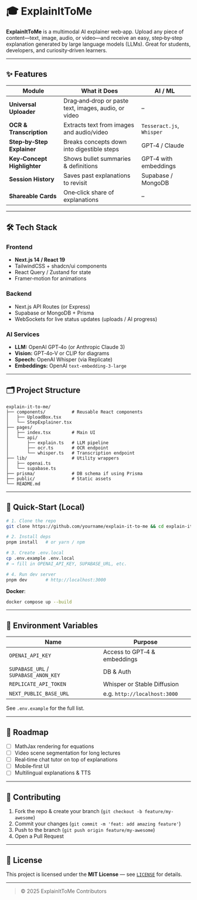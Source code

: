 
# 🎓 ExplainItToMe

**ExplainItToMe** is a multimodal AI explainer web‑app. Upload any piece of content—text, image, audio, or video—and receive an easy, step‑by‑step explanation generated by large language models (LLMs). Great for students, developers, and curiosity‑driven learners.

---

## ✨ Features

| Module | What it Does | AI / ML |
|--------|--------------|---------|
| **Universal Uploader** | Drag‑and‑drop or paste text, images, audio, or video | – |
| **OCR & Transcription** | Extracts text from images and audio/video | `Tesseract.js`, `Whisper` |
| **Step‑by‑Step Explainer** | Breaks concepts down into digestible steps | GPT‑4 / Claude |
| **Key‑Concept Highlighter** | Shows bullet summaries & definitions | GPT‑4 with embeddings |
| **Session History** | Saves past explanations to revisit | Supabase / MongoDB |
| **Shareable Cards** | One‑click share of explanations | – |

---

## 🛠 Tech Stack

### Frontend
- **Next.js 14 / React 19**
- TailwindCSS + shadcn/ui components
- React Query / Zustand for state
- Framer‑motion for animations

### Backend
- Next.js API Routes (or Express)
- Supabase *or* MongoDB + Prisma
- WebSockets for live status updates (uploads / AI progress)

### AI Services
- **LLM:** OpenAI GPT‑4o (or Anthropic Claude 3)
- **Vision:** GPT‑4o‑V or CLIP for diagrams
- **Speech:** OpenAI Whisper (via Replicate)
- **Embeddings:** OpenAI `text-embedding-3-large`

---

## 🗂️ Project Structure

```
explain-it-to-me/
├── components/          # Reusable React components
│   ├── UploadBox.tsx
│   └── StepExplainer.tsx
├── pages/
│   ├── index.tsx        # Main UI
│   └── api/
│       ├── explain.ts   # LLM pipeline
│       ├── ocr.ts       # OCR endpoint
│       └── whisper.ts   # Transcription endpoint
├── lib/                 # Utility wrappers
│   ├── openai.ts
│   └── supabase.ts
├── prisma/              # DB schema if using Prisma
├── public/              # Static assets
└── README.md
```

---

## 🚀 Quick‑Start (Local)

```bash
# 1. Clone the repo
git clone https://github.com/yourname/explain-it-to-me && cd explain-it-to-me

# 2. Install deps
pnpm install   # or yarn / npm

# 3. Create .env.local
cp .env.example .env.local
# → fill in OPENAI_API_KEY, SUPABASE_URL, etc.

# 4. Run dev server
pnpm dev       # http://localhost:3000
```

**Docker**:

```bash
docker compose up --build
```

---

## 🔑 Environment Variables

| Name | Purpose |
|------|---------|
| `OPENAI_API_KEY` | Access to GPT‑4 & embeddings |
| `SUPABASE_URL` / `SUPABASE_ANON_KEY` | DB & Auth |
| `REPLICATE_API_TOKEN` | Whisper or Stable Diffusion |
| `NEXT_PUBLIC_BASE_URL` | e.g. `http://localhost:3000` |

See `.env.example` for the full list.

---

## 📅 Roadmap

- [ ] MathJax rendering for equations
- [ ] Video scene segmentation for long lectures
- [ ] Real‑time chat tutor on top of explanations
- [ ] Mobile‑first UI
- [ ] Multilingual explanations & TTS

---

## 🤝 Contributing

1. Fork the repo & create your branch (`git checkout -b feature/my-awesome`)
2. Commit your changes (`git commit -m 'feat: add amazing feature'`)
3. Push to the branch (`git push origin feature/my-awesome`)
4. Open a Pull Request

---

## 📝 License

This project is licensed under the **MIT License** — see [`LICENSE`](LICENSE) for details.

---

> © 2025 ExplainItToMe Contributors



